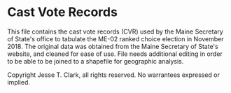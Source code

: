 # Cast Vote Records

This file contains the cast vote records (CVR) used by the Maine Secretary of State's office to tabulate the ME-02 ranked choice election in November 2018. The original data was obtained from the Maine Secretary of State's website, and cleaned for ease of use. File needs additional editing in order to be able to be joined to a shapefile for geographic analysis.

Copyright Jesse T. Clark, all rights reserved. No warrantees expressed or implied.
